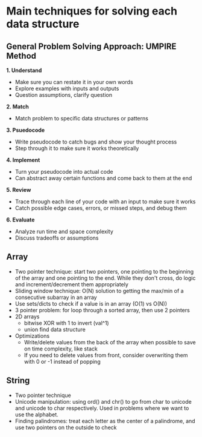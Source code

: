 # Main techniques for solving each data structure

## General Problem Solving Approach: UMPIRE Method

**1. Understand**

- Make sure you can restate it in your own words
- Explore examples with inputs and outputs
- Question assumptions, clarify question

**2. Match**

- Match problem to specific data structures or patterns

**3. Psuedocode**

- Write pseudocode to catch bugs and show your thought process
- Step through it to make sure it works theoretically

**4. Implement**

- Turn your pseudocode into actual code
- Can abstract away certain functions and come back to them at the end

**5. Review**

- Trace through each line of your code with an input to make sure it works
- Catch possible edge cases, errors, or missed steps, and debug them

**6. Evaluate**

- Analyze run time and space complexity
- Discuss tradeoffs or assumptions

## Array

- Two pointer technique: start two pointers, one pointing to the beginning of the array and one pointing to the end. While they don't cross, do logic and increment/decrement them appropriately
- Sliding window technique: O(N) solution to getting the max/min of a consecutive subarray in an array
- Use sets/dicts to check if a value is in an array (O(1) vs O(N))
- 3 pointer problem: for loop through a sorted array, then use 2 pointers
- 2D arrays
  - bitwise XOR with 1 to invert (val^1)
  - union find data structure
- Optimizations
  - Write/delete values from the back of the array when possible to save on time complexity, like stack
  - If you need to delete values from front, consider overwriting them with 0 or -1 instead of popping

## String

- Two pointer technique
- Unicode manipulation: using ord() and chr() to go from char to unicode and unicode to char respectively. Used in problems where we want to use the alphabet.
- Finding palindromes: treat each letter as the center of a palindrome, and use two pointers on the outside to check
